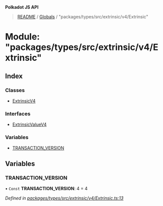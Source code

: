 **Polkadot JS API**

> [README](../README.md) / [Globals](../globals.md) / "packages/types/src/extrinsic/v4/Extrinsic"

# Module: "packages/types/src/extrinsic/v4/Extrinsic"

## Index

### Classes

* [ExtrinsicV4](../classes/_packages_types_src_extrinsic_v4_extrinsic_.extrinsicv4.md)

### Interfaces

* [ExtrinsicValueV4](../interfaces/_packages_types_src_extrinsic_v4_extrinsic_.extrinsicvaluev4.md)

### Variables

* [TRANSACTION\_VERSION](_packages_types_src_extrinsic_v4_extrinsic_.md#transaction_version)

## Variables

### TRANSACTION\_VERSION

• `Const` **TRANSACTION\_VERSION**: 4 = 4

*Defined in [packages/types/src/extrinsic/v4/Extrinsic.ts:13](https://github.com/polkadot-js/api/blob/0c4cc51f7/packages/types/src/extrinsic/v4/Extrinsic.ts#L13)*
